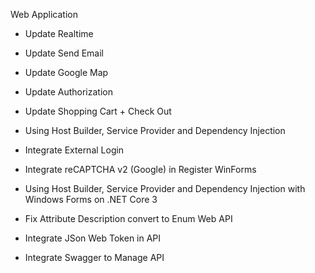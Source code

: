 Web Application

- Update Realtime
- Update Send Email
- Update Google Map
- Update Authorization
- Update Shopping Cart + Check Out
- Using Host Builder, Service Provider and Dependency Injection
- Integrate External Login
- Integrate reCAPTCHA v2 (Google) in Register
WinForms

- Using Host Builder, Service Provider and Dependency Injection with Windows Forms on .NET Core 3
- Fix Attribute Description convert to Enum
Web API

- Integrate JSon Web Token in API
- Integrate Swagger to Manage API
